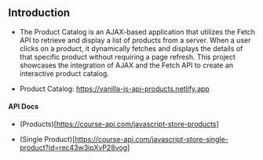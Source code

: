 ## Introduction

- The Product Catalog is an AJAX-based application that utilizes the Fetch API to retrieve and display a list of products from a server. When a user clicks on a product, it dynamically fetches and displays the details of that specific product without requiring a page refresh. This project showcases the integration of AJAX and the Fetch API to create an interactive product catalog.

- Product Catalog: https://vanilla-js-api-products.netlify.app

#### API Docs

- (Products)[https://course-api.com/javascript-store-products]

- (Single Product)[https://course-api.com/javascript-store-single-product?id=rec43w3ipXvP28vog]
